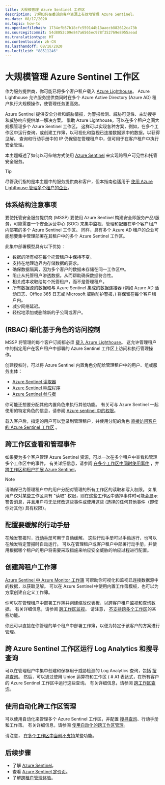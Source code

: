 ```yaml
---
title: 大规模管理 Azure Sentinel 工作区
description: 了解如何在委派的客户资源上有效地管理 Azure Sentinel。
ms.date: 08/17/2020
ms.topic: how-to
ms.openlocfilehash: 1734efb57b18cfc559144b13aaecb882612ca73b
ms.sourcegitcommit: 54d8052c09e847a6565ec978f352769e8955aead
ms.translationtype: MT
ms.contentlocale: zh-CN
ms.lasthandoff: 08/18/2020
ms.locfileid: "88511246"
---
```

# <a name="manage-azure-sentinel-workspaces-at-scale"></a>大规模管理 Azure Sentinel 工作区

作为服务提供商，你可能已将多个客户租户载入 [Azure Lighthouse](../overview.md)。 Azure Lighthouse 允许服务提供商同时在多个 Azure Active Directory (Azure AD) 租户执行大规模操作，使管理任务更高效。

Azure Sentinel 提供安全分析和威胁情报，为警报检测、威胁可见性、主动搜寻和威胁响应提供单一解决方案。 借助 Azure Lighthouse，可以在多个租户之间大规模管理多个 Azure Sentinel 工作区。 这样可以实现各种方案，例如，在多个工作区中运行查询，或创建工作簿，以可视化和监视已连接数据源中的数据，以获得见解。 查询和行动手册中的 IP 仍保留在管理租户中，但可用于在客户租户中执行安全管理。

本主题概述了如何以可伸缩方式使用 [Azure Sentinel](../../sentinel/overview.md) 来实现跨租户可见性和托管安全服务。

> [!TIP]
> 尽管我们指的是本主题中的服务提供商和客户，但本指南也适用于 [使用 Azure Lighthouse 管理多个租户的企业](../concepts/enterprise.md)。

## <a name="architectural-considerations"></a>体系结构注意事项

要使托管安全服务提供商 (MSSP) 要使用 Azure Sentinel 构建安全即服务产品/服务，可能需要一个安全运营中心 (SOC) 来集中监视、管理和配置在单个客户租户内部署的多个 Azure Sentinel 工作区。 同样，具有多个 Azure AD 租户的企业可能想要集中管理部署在其租户中的多个 Azure Sentinel 工作区。

此集中部署模型具有以下优势：

- 数据的所有权在每个托管租户中保持不变。
- 支持在地理边界内存储数据的要求。
- 确保数据隔离，因为多个客户的数据未存储在同一工作区中。 
- 阻止从托管租户渗透数据，从而帮助确保数据符合性。
- 相关成本收取给每个托管租户，而不是管理租户。
- 所有数据源的数据和与 Azure Sentinel 集成的数据连接器 (例如 Azure AD 活动日志、Office 365 日志或 Microsoft 威胁防护警报，) 将保留在每个客户租户内。
- 减少网络延迟。
- 轻松地添加或删除新的子公司或客户。

## <a name="granular-role-based-access-control-rbac"></a> (RBAC) 细化基于角色的访问控制

MSSP 将管理的每个客户订阅都必须 [载入 Azure Lighthouse](onboard-customer.md)。 这允许管理租户中的指定用户在客户租户中部署的 Azure Sentinel 工作区上访问和执行管理操作。

创建授权时，可以将 Azure Sentinel 内置角色分配给管理租户中的用户、组或服务主体：

- [Azure Sentinel 读取器](../../role-based-access-control/built-in-roles.md#azure-sentinel-reader)
- [Azure Sentinel 响应程序](../../role-based-access-control/built-in-roles.md#azure-sentinel-responder)
- [Azure Sentinel 参与者](../../role-based-access-control/built-in-roles.md#azure-sentinel-contributor)

你可能还想要分配其他内置角色来执行其他功能。 有关可与 Azure Sentinel 一起使用的特定角色的信息，请参阅 [Azure sentinel 中的权限](../../sentinel/roles.md)。

载入客户后，指定的用户可以登录到管理租户，并使用分配的角色 [直接访问客户的 Azure Sentinel 工作区](../../sentinel/multiple-tenants-service-providers.md) 。

## <a name="view-and-manage-incidents-across-workspaces"></a>跨工作区查看和管理事件

如果要为多个客户管理 Azure Sentinel 资源，可以一次在多个租户中查看和管理多个工作区中的事件。 有关详细信息，请参阅 [在多个工作区中同时使用事件](../../sentinel/multiple-workspace-view.md) ，并 [跨工作区和租户扩展 Azure Sentinel](../../sentinel/extend-sentinel-across-workspaces-tenants.md)。

> [!NOTE]
> 请确保已为管理租户中的用户分配对管理的所有工作区的读取和写入权限。 如果用户仅对某些工作区具有 "读取" 权限，则在这些工作区中选择事件时可能会显示警告消息，并且用户将无法修改这些事件或使用这些 (选择的任何其他事件（即使你对其他) 具有权限）。

## <a name="configure-playbooks-for-mitigation"></a>配置要缓解的行动手册

在触发警报时，[行动手册](../../sentinel/tutorial-respond-threats-playbook.md)可用于自动缓解。 这些行动手册可以手动运行，也可以在触发特定警报时自动运行。 可以在管理租户或客户租户中部署行动手册，并使用根据哪个租户的用户将需要采取措施来响应安全威胁的响应过程进行配置。

## <a name="create-cross-tenant-workbooks"></a>创建跨租户工作簿

[Azure Sentinel 中 Azure Monitor 工作簿](../../sentinel/overview.md#workbooks) 可帮助你可视化和监视已连接数据源中的数据，以获取见解。 可以在 Azure Sentinel 中使用内置工作簿模板，也可以为方案创建自定义工作簿。

你可以在管理租户中部署工作簿并创建缩放仪表板，以跨客户租户监视和查询数据。 有关详细信息，请参阅 [跨工作区监视](../../sentinel/extend-sentinel-across-workspaces-tenants.md#using-cross-workspace-workbooks)。 请注意， [不支持跨多个工作区](../../sentinel/extend-sentinel-across-workspaces-tenants.md#whats-not-supported-across-workspaces)的某些功能。

你还可以直接在你管理的单个租户中部署工作簿，以便为特定于该客户的方案进行管理。

## <a name="run-log-analytics-and-hunting-queries-across-azure-sentinel-workspaces"></a>跨 Azure Sentinel 工作区运行 Log Analytics 和搜寻查询

可以在管理租户中集中创建和保存用于威胁检测的 Log Analytics 查询，包括 [搜寻查询](../../sentinel/extend-sentinel-across-workspaces-tenants.md#cross-workspace-hunting)。 然后，可以通过使用 Union 运算符和工作区 ( # A1 表达式，在所有客户的 Azure Sentinel 工作区中运行这些查询。 有关详细信息，请参阅 [跨工作区查询](../../sentinel/extend-sentinel-across-workspaces-tenants.md#cross-workspace-querying)。

## <a name="use-automation-for-cross-workspace-management"></a>使用自动化跨工作区管理

可以使用自动化来管理多个 Azure Sentinel 工作区，并配置 [搜寻查询](../../sentinel/hunting.md)、行动手册和工作簿。 有关详细信息，请参阅 [使用自动化的跨工作区管理](../../sentinel/extend-sentinel-across-workspaces-tenants.md#cross-workspace-management-using-automation)。

请注意， [在多个工作区中当前不支持](../../sentinel/extend-sentinel-across-workspaces-tenants.md#whats-not-supported-across-workspaces)某些功能。

## <a name="next-steps"></a>后续步骤

- 了解 [Azure Sentinel](../../sentinel/overview.md)。
- 查看 [Azure Sentinel 定价页](https://azure.microsoft.com/pricing/details/azure-sentinel/)。
- 了解[跨租户管理体验](../concepts/cross-tenant-management-experience.md)。

